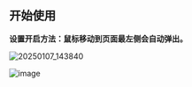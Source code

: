 ## 开始使用

**设置开启方法：鼠标移动到页面最左侧会自动弹出。**

![20250107_143840](https://github.com/user-attachments/assets/8bb2a63d-fac2-4f98-b8bf-5f9735589635)

![image](https://github.com/user-attachments/assets/1553917a-1b3b-44f4-b624-2ca2a1616e4f)
